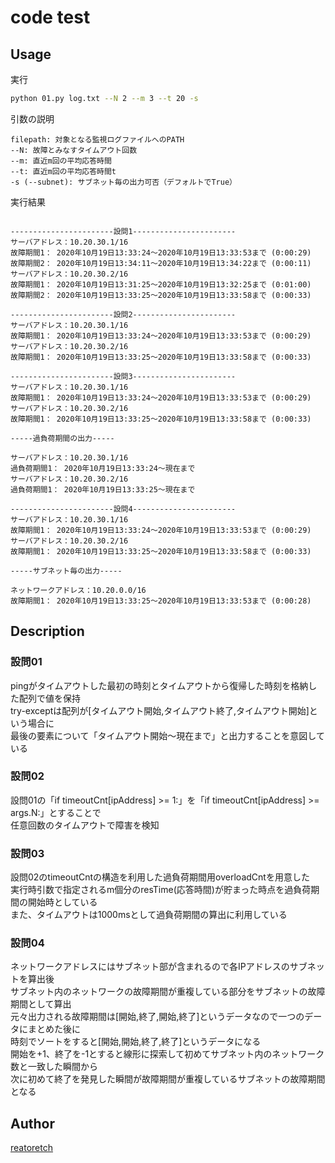 # code test

## Usage
実行
```bash
python 01.py log.txt --N 2 --m 3 --t 20 -s
```
引数の説明
```
filepath: 対象となる監視ログファイルへのPATH
--N: 故障とみなすタイムアウト回数
--m: 直近m回の平均応答時間
--t: 直近m回の平均応答時間t
-s (--subnet): サブネット毎の出力可否（デフォルトでTrue）
```
実行結果
```

-----------------------設問1-----------------------
サーバアドレス：10.20.30.1/16
故障期間1： 2020年10月19日13:33:24～2020年10月19日13:33:53まで (0:00:29)
故障期間2： 2020年10月19日13:34:11～2020年10月19日13:34:22まで (0:00:11)
サーバアドレス：10.20.30.2/16
故障期間1： 2020年10月19日13:31:25～2020年10月19日13:32:25まで (0:01:00)
故障期間2： 2020年10月19日13:33:25～2020年10月19日13:33:58まで (0:00:33)

-----------------------設問2-----------------------
サーバアドレス：10.20.30.1/16
故障期間1： 2020年10月19日13:33:24～2020年10月19日13:33:53まで (0:00:29)
サーバアドレス：10.20.30.2/16
故障期間1： 2020年10月19日13:33:25～2020年10月19日13:33:58まで (0:00:33)

-----------------------設問3-----------------------
サーバアドレス：10.20.30.1/16
故障期間1： 2020年10月19日13:33:24～2020年10月19日13:33:53まで (0:00:29)
サーバアドレス：10.20.30.2/16
故障期間1： 2020年10月19日13:33:25～2020年10月19日13:33:58まで (0:00:33)

-----過負荷期間の出力-----

サーバアドレス：10.20.30.1/16
過負荷期間1： 2020年10月19日13:33:24～現在まで
サーバアドレス：10.20.30.2/16
過負荷期間1： 2020年10月19日13:33:25～現在まで

-----------------------設問4-----------------------
サーバアドレス：10.20.30.1/16
故障期間1： 2020年10月19日13:33:24～2020年10月19日13:33:53まで (0:00:29)
サーバアドレス：10.20.30.2/16
故障期間1： 2020年10月19日13:33:25～2020年10月19日13:33:58まで (0:00:33)

-----サブネット毎の出力-----

ネットワークアドレス：10.20.0.0/16
故障期間1： 2020年10月19日13:33:25～2020年10月19日13:33:53まで (0:00:28)
```

## Description
### 設問01
pingがタイムアウトした最初の時刻とタイムアウトから復帰した時刻を格納した配列で値を保持  
try-exceptは配列が[タイムアウト開始,タイムアウト終了,タイムアウト開始]という場合に  
最後の要素について「タイムアウト開始～現在まで」と出力することを意図している  
### 設問02
設問01の「if timeoutCnt[ipAddress] >= 1:」を「if timeoutCnt[ipAddress] >= args.N:」とすることで  
任意回数のタイムアウトで障害を検知  
### 設問03
設問02のtimeoutCntの構造を利用した過負荷期間用overloadCntを用意した  
実行時引数で指定されるm個分のresTime(応答時間)が貯まった時点を過負荷期間の開始時としている  
また、タイムアウトは1000msとして過負荷期間の算出に利用している
### 設問04
ネットワークアドレスにはサブネット部が含まれるので各IPアドレスのサブネットを算出後  
サブネット内のネットワークの故障期間が重複している部分をサブネットの故障期間として算出  
元々出力される故障期間は[開始,終了,開始,終了]というデータなので一つのデータにまとめた後に  
時刻でソートをすると[開始,開始,終了,終了]というデータになる  
開始を+1、終了を-1とすると線形に探索して初めてサブネット内のネットワーク数と一致した瞬間から  
次に初めて終了を発見した瞬間が故障期間が重複しているサブネットの故障期間となる  
 
## Author
[reatoretch](https://github.com/reatoretch)
